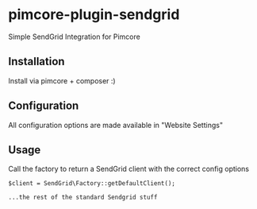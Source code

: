 # pimcore-plugin-sendgrid
Simple SendGrid Integration for Pimcore

## Installation
Install via pimcore + composer :)

## Configuration
All configuration options are made available in "Website Settings"

## Usage
Call the factory to return a SendGrid client with the correct config options

```
$client = SendGrid\Factory::getDefaultClient();

...the rest of the standard Sendgrid stuff

```

